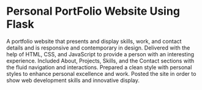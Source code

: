 # Personal PortFolio Website Using Flask

A portfolio website that presents and display skills, work, and contact details and is responsive and contemporary in design. Delivered with the help of HTML, CSS, and JavaScript to provide a person with an interesting experience. Included About, Projects, Skills, and the Contact sections with the fluid navigation and interactions. Prepared a clean style with personal styles to enhance personal excellence and work. Posted the site in order to show web development skills and innovative display.
